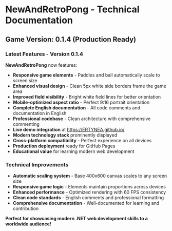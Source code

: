 # NewAndRetroPong - Technical Documentation

## Game Version: 0.1.4 (Production Ready)

### Latest Features - Version 0.1.4

**NewAndRetroPong** now features:
- **Responsive game elements** - Paddles and ball automatically scale to screen size
- **Enhanced visual design** - Clean 5px white side borders frame the game area
- **Improved field visibility** - Bright white field lines for better orientation
- **Mobile-optimized aspect ratio** - Perfect 9:16 portrait orientation
- **Complete English documentation** - All code comments and documentation in English
- **Professional codebase** - Clean architecture with comprehensive commenting
- **Live demo integration** at https://ERTYNEA.github.io/
- **Modern technology stack** prominently displayed
- **Cross-platform compatibility** - Perfect experience on all devices
- **Production deployment** ready for GitHub Pages
- **Educational value** for learning modern web development

### Technical Improvements

- **Automatic scaling system** - Base 400x600 canvas scales to any screen size
- **Responsive game logic** - Elements maintain proportions across devices
- **Enhanced performance** - Optimized rendering with 60 FPS consistency
- **Clean code standards** - English comments and professional formatting
- **Comprehensive documentation** - Well-documented for learning and contribution

**Perfect for showcasing modern .NET web development skills to a worldwide audience!**